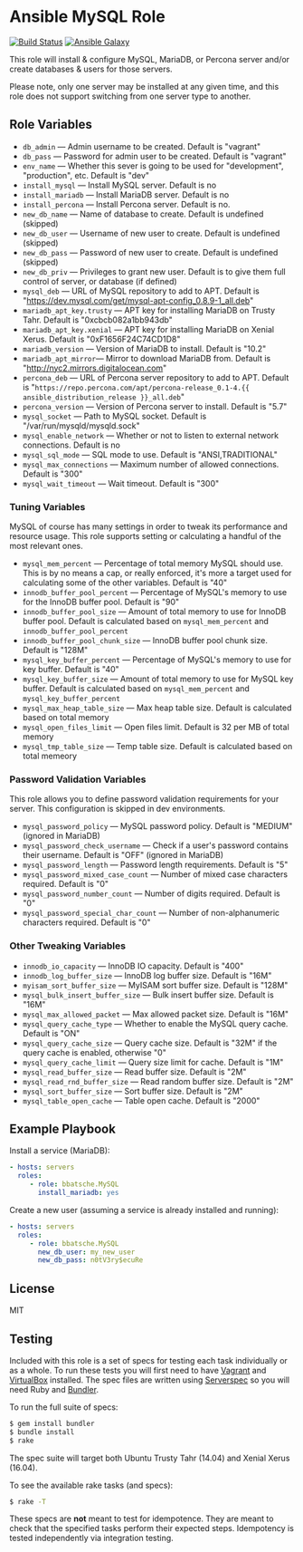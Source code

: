 Ansible MySQL Role
==========================

[![Build Status](https://travis-ci.org/bbatsche/Ansible-MySQL-Role.svg)](https://travis-ci.org/bbatsche/Ansible-MySQL-Role)
[![Ansible Galaxy](https://img.shields.io/ansible/role/6893.svg)](https://galaxy.ansible.com/bbatsche/MySQL)

This role will install & configure MySQL, MariaDB, or Percona server and/or create databases & users for those servers.

Please note, only one server may be installed at any given time, and this role does not support switching from one server type to another.

Role Variables
--------------

- `db_admin` &mdash; Admin username to be created. Default is "vagrant"
- `db_pass` &mdash; Password for admin user to be created. Default is "vagrant"
- `env_name` &mdash; Whether this sever is going to be used for "development", "production", etc. Default is "dev"
- `install_mysql` &mdash; Install MySQL server. Default is no
- `install_mariadb` &mdash; Install MariaDB server. Default is no
- `install_percona` &mdash; Install Percona server. Default is no.
- `new_db_name` &mdash; Name of database to create. Default is undefined (skipped)
- `new_db_user` &mdash; Username of new user to create. Default is undefined (skipped)
- `new_db_pass` &mdash; Password of new user to create. Default is undefined (skipped)
- `new_db_priv` &mdash; Privileges to grant new user. Default is to give them full control of server, or database (if defined)
- `mysql_deb` &mdash; URL of MySQL repository to add to APT. Default is "https://dev.mysql.com/get/mysql-apt-config_0.8.9-1_all.deb"
- `mariadb_apt_key.trusty` &mdash; APT key for installing MariaDB on Trusty Tahr. Default is "0xcbcb082a1bb943db"
- `mariadb_apt_key.xenial` &mdash; APT key for installing MariaDB on Xenial Xerus. Default is "0xF1656F24C74CD1D8"
- `mariadb_version` &mdash; Version of MariaDB to install. Default is "10.2"
- `mariadb_apt_mirror`&mdash; Mirror to download MariaDB from. Default is "http://nyc2.mirrors.digitalocean.com"
- `percona_deb` &mdash; URL of Percona server repository to add to APT. Default is "`https://repo.percona.com/apt/percona-release_0.1-4.{{ ansible_distribution_release }}_all.deb`"
- `percona_version` &mdash; Version of Percona server to install. Default is "5.7"
- `mysql_socket` &mdash; Path to MySQL socket. Default is "/var/run/mysqld/mysqld.sock"
- `mysql_enable_network` &mdash; Whether or not to listen to external network connections. Default is no
- `mysql_sql_mode` &mdash; SQL mode to use. Default is "ANSI,TRADITIONAL"
- `mysql_max_connections` &mdash; Maximum number of allowed connections. Default is "300"
- `mysql_wait_timeout` &mdash; Wait timeout. Default is "300"

### Tuning Variables

MySQL of course has many settings in order to tweak its performance and resource usage. This role supports setting or calculating a handful of the most relevant ones.

- `mysql_mem_percent` &mdash; Percentage of total memory MySQL should use. This is by no means a cap, or really enforced, it's more a target used for calculating some of the other variables. Default is "40"
- `innodb_buffer_pool_percent` &mdash; Percentage of MySQL's memory to use for the InnoDB buffer pool. Default is "90"
- `innodb_buffer_pool_size` &mdash; Amount of total memory to use for InnoDB buffer pool. Default is calculated based on `mysql_mem_percent` and `innodb_buffer_pool_percent`
- `innodb_buffer_pool_chunk_size` &mdash; InnoDB buffer pool chunk size. Default is "128M"
- `mysql_key_buffer_percent` &mdash; Percentage of MySQL's memory to use for key buffer. Default is "40"
- `mysql_key_buffer_size` &mdash; Amount of total memory to use for MySQL key buffer. Default is calculated based on `mysql_mem_percent` and `mysql_key_buffer_percent`
- `mysql_max_heap_table_size` &mdash; Max heap table size. Default is calculated based on total memory
- `mysql_open_files_limit` &mdash; Open files limit. Default is 32 per MB of total memory
- `mysql_tmp_table_size` &mdash; Temp table size. Default is calculated based on total memeory

### Password Validation Variables

This role allows you to define password validation requirements for your server. This configuration is skipped in dev environments.

- `mysql_password_policy` &mdash; MySQL password policy. Default is "MEDIUM" (ignored in MariaDB)
- `mysql_password_check_username` &mdash; Check if a user's password contains their username. Default is "OFF" (ignored in MariaDB)
- `mysql_password_length` &mdash; Password length requirements. Default is "5"
- `mysql_password_mixed_case_count` &mdash; Number of mixed case characters required. Default is "0"
- `mysql_password_number_count` &mdash; Number of digits required. Default is "0"
- `mysql_password_special_char_count` &mdash; Number of non-alphanumeric characters required. Default is "0"

### Other Tweaking Variables

- `innodb_io_capacity` &mdash; InnoDB IO capacity. Default is "400"
- `innodb_log_buffer_size` &mdash; InnoDB log buffer size. Default is "16M"
- `myisam_sort_buffer_size` &mdash; MyISAM sort buffer size. Default is "128M"
- `mysql_bulk_insert_buffer_size` &mdash; Bulk insert buffer size. Default is "16M"
- `mysql_max_allowed_packet` &mdash; Max allowed packet size. Default is "16M"
- `mysql_query_cache_type` &mdash; Whether to enable the MySQL query cache. Default is "ON"
- `mysql_query_cache_size` &mdash; Query cache size. Default is "32M" if the query cache is enabled, otherwise "0"
- `mysql_query_cache_limit` &mdash; Query size limit for cache. Default is "1M"
- `mysql_read_buffer_size` &mdash; Read buffer size. Default is "2M"
- `mysql_read_rnd_buffer_size` &mdash; Read random buffer size. Default is "2M"
- `mysql_sort_buffer_size` &mdash; Sort buffer size. Default is "2M"
- `mysql_table_open_cache` &mdash; Table open cache. Default is "2000"

Example Playbook
----------------

Install a service (MariaDB):

```yml
- hosts: servers
  roles:
     - role: bbatsche.MySQL
       install_mariadb: yes
```

Create a new user (assuming a service is already installed and running):

```yml
- hosts: servers
  roles:
     - role: bbatsche.MySQL
       new_db_user: my_new_user
       new_db_pass: n0tV3ry$ecuRe
```

License
-------

MIT

Testing
-------

Included with this role is a set of specs for testing each task individually or as a whole. To run these tests you will first need to have [Vagrant](https://www.vagrantup.com/) and [VirtualBox](https://www.virtualbox.org/) installed. The spec files are written using [Serverspec](http://serverspec.org/) so you will need Ruby and [Bundler](http://bundler.io/).

To run the full suite of specs:

```bash
$ gem install bundler
$ bundle install
$ rake
```

The spec suite will target both Ubuntu Trusty Tahr (14.04) and Xenial Xerus (16.04).

To see the available rake tasks (and specs):

```bash
$ rake -T
```

These specs are **not** meant to test for idempotence. They are meant to check that the specified tasks perform their expected steps. Idempotency is tested independently via integration testing.
